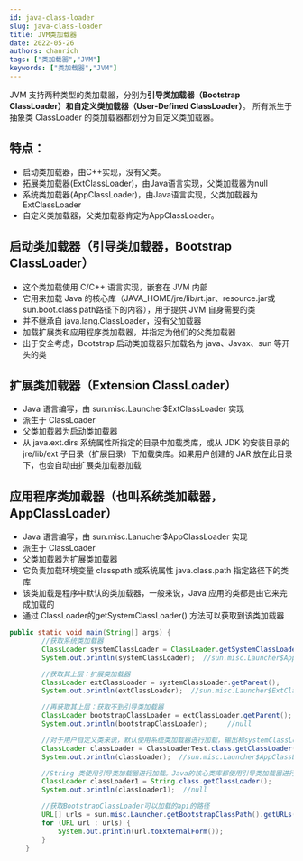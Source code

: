 ```yaml
---
id: java-class-loader
slug: java-class-loader
title: JVM类加载器
date: 2022-05-26
authors: chanrich
tags: ["类加载器","JVM"]
keywords: ["类加载器","JVM"]
---
```

JVM 支持两种类型的类加载器，分别为**引导类加载器（Bootstrap ClassLoader）**和**自定义类加载器（User-Defined ClassLoader）**。
所有派生于抽象类 ClassLoader 的类加载器都划分为自定义类加载器。
## 特点：
- 启动类加载器，由C++实现，没有父类。
- 拓展类加载器(ExtClassLoader)，由Java语言实现，父类加载器为null
- 系统类加载器(AppClassLoader)，由Java语言实现，父类加载器为ExtClassLoader
- 自定义类加载器，父类加载器肯定为AppClassLoader。

## 启动类加载器（引导类加载器，Bootstrap ClassLoader）
- 这个类加载使用 C/C++ 语言实现，嵌套在 JVM 内部
- 它用来加载 Java 的核心库（JAVA_HOME/jre/lib/rt.jar、resource.jar或sun.boot.class.path路径下的内容），用于提供 JVM 自身需要的类
- 并不继承自 java.lang.ClassLoader，没有父加载器
- 加载扩展类和应用程序类加载器，并指定为他们的父类加载器
- 出于安全考虑，Bootstrap 启动类加载器只加载名为 java、Javax、sun 等开头的类

## 扩展类加载器（Extension ClassLoader）
- Java 语言编写，由 sun.misc.Launcher$ExtClassLoader 实现
- 派生于 ClassLoader
- 父类加载器为启动类加载器
- 从 java.ext.dirs 系统属性所指定的目录中加载类库，或从 JDK 的安装目录的 jre/lib/ext 子目录（扩展目录）下加载类库。如果用户创建的 JAR 放在此目录下，也会自动由扩展类加载器加载

## 应用程序类加载器（也叫系统类加载器，AppClassLoader）
- Java 语言编写，由 sun.misc.Lanucher$AppClassLoader 实现
- 派生于 ClassLoader
- 父类加载器为扩展类加载器
- 它负责加载环境变量 classpath 或系统属性 java.class.path 指定路径下的类库
- 该类加载是程序中默认的类加载器，一般来说，Java 应用的类都是由它来完成加载的
-  通过 ClassLoader的getSystemClassLoader() 方法可以获取到该类加载器
```java
public static void main(String[] args) {
        //获取系统类加载器
        ClassLoader systemClassLoader = ClassLoader.getSystemClassLoader();
        System.out.println(systemClassLoader);  //sun.misc.Launcher$AppClassLoader@135fbaa4

        //获取其上层：扩展类加载器
        ClassLoader extClassLoader = systemClassLoader.getParent();
        System.out.println(extClassLoader);  //sun.misc.Launcher$ExtClassLoader@2503dbd3

        //再获取其上层：获取不到引导类加载器
        ClassLoader bootstrapClassLoader = extClassLoader.getParent();
        System.out.println(bootstrapClassLoader);     //null

        //对于用户自定义类来说，默认使用系统类加载器进行加载，输出和systemClassLoader一样
        ClassLoader classLoader = ClassLoaderTest.class.getClassLoader();
        System.out.println(classLoader);  //sun.misc.Launcher$AppClassLoader@135fbaa4

        //String 类使用引导类加载器进行加载。Java的核心类库都使用引导类加载器进行加载，所以也获取不到
        ClassLoader classLoader1 = String.class.getClassLoader();
        System.out.println(classLoader1);  //null

        //获取BootstrapClassLoader可以加载的api的路径
        URL[] urls = sun.misc.Launcher.getBootstrapClassPath().getURLs();
        for (URL url : urls) {
            System.out.println(url.toExternalForm());
        }
    }
```